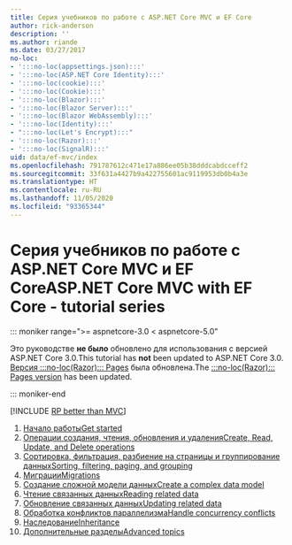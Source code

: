 ```yaml
---
title: Серия учебников по работе с ASP.NET Core MVC и EF Core
author: rick-anderson
description: ''
ms.author: riande
ms.date: 03/27/2017
no-loc:
- ':::no-loc(appsettings.json):::'
- ':::no-loc(ASP.NET Core Identity):::'
- ':::no-loc(cookie):::'
- ':::no-loc(Cookie):::'
- ':::no-loc(Blazor):::'
- ':::no-loc(Blazor Server):::'
- ':::no-loc(Blazor WebAssembly):::'
- ':::no-loc(Identity):::'
- ":::no-loc(Let's Encrypt):::"
- ':::no-loc(Razor):::'
- ':::no-loc(SignalR):::'
uid: data/ef-mvc/index
ms.openlocfilehash: 791787612c471e17a886ee05b38dddcabdcceff2
ms.sourcegitcommit: 33f631a4427b9a422755601ac9119953db0b4a3e
ms.translationtype: HT
ms.contentlocale: ru-RU
ms.lasthandoff: 11/05/2020
ms.locfileid: "93365344"
---
```

# <a name="aspnet-core-mvc-with-ef-core---tutorial-series"></a><span data-ttu-id="d040a-102">Серия учебников по работе с ASP.NET Core MVC и EF Core</span><span class="sxs-lookup"><span data-stu-id="d040a-102">ASP.NET Core MVC with EF Core - tutorial series</span></span>

::: moniker range=">= aspnetcore-3.0 < aspnetcore-5.0"

<span data-ttu-id="d040a-103">Это руководстве **не было** обновлено для использования с версией ASP.NET Core 3.0.</span><span class="sxs-lookup"><span data-stu-id="d040a-103">This tutorial has **not** been updated to ASP.NET Core 3.0.</span></span> <span data-ttu-id="d040a-104">[Версия :::no-loc(Razor)::: Pages](xref:data/ef-rp/intro) была обновлена.</span><span class="sxs-lookup"><span data-stu-id="d040a-104">The [:::no-loc(Razor)::: Pages version](xref:data/ef-rp/intro) has been updated.</span></span>

::: moniker-end

[!INCLUDE [RP better than MVC](../../includes/RP-EF/rp-over-mvc.md)]

1. [<span data-ttu-id="d040a-105">Начало работы</span><span class="sxs-lookup"><span data-stu-id="d040a-105">Get started</span></span>](xref:data/ef-mvc/intro)
1. [<span data-ttu-id="d040a-106">Операции создания, чтения, обновления и удаления</span><span class="sxs-lookup"><span data-stu-id="d040a-106">Create, Read, Update, and Delete operations</span></span>](xref:data/ef-mvc/crud)
1. [<span data-ttu-id="d040a-107">Сортировка, фильтрация, разбиение на страницы и группирование данных</span><span class="sxs-lookup"><span data-stu-id="d040a-107">Sorting, filtering, paging, and grouping</span></span>](xref:data/ef-mvc/sort-filter-page)
1. [<span data-ttu-id="d040a-108">Миграции</span><span class="sxs-lookup"><span data-stu-id="d040a-108">Migrations</span></span>](xref:data/ef-mvc/migrations)
1. [<span data-ttu-id="d040a-109">Создание сложной модели данных</span><span class="sxs-lookup"><span data-stu-id="d040a-109">Create a complex data model</span></span>](xref:data/ef-mvc/complex-data-model)
1. [<span data-ttu-id="d040a-110">Чтение связанных данных</span><span class="sxs-lookup"><span data-stu-id="d040a-110">Reading related data</span></span>](xref:data/ef-mvc/read-related-data)
1. [<span data-ttu-id="d040a-111">Обновление связанных данных</span><span class="sxs-lookup"><span data-stu-id="d040a-111">Updating related data</span></span>](xref:data/ef-mvc/update-related-data)
1. [<span data-ttu-id="d040a-112">Обработка конфликтов параллелизма</span><span class="sxs-lookup"><span data-stu-id="d040a-112">Handle concurrency conflicts</span></span>](xref:data/ef-mvc/concurrency)
1. [<span data-ttu-id="d040a-113">Наследование</span><span class="sxs-lookup"><span data-stu-id="d040a-113">Inheritance</span></span>](xref:data/ef-mvc/inheritance)
1. [<span data-ttu-id="d040a-114">Дополнительные разделы</span><span class="sxs-lookup"><span data-stu-id="d040a-114">Advanced topics</span></span>](xref:data/ef-mvc/advanced)
